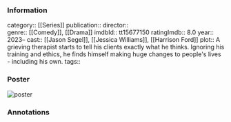 ### Information
category:: [[Series]]
publication:: 
director::  
genre:: [[Comedy]], [[Drama]]
imdbId:: tt15677150
ratingImdb:: 8.0
year:: 2023–
cast:: [[Jason Segel]], [[Jessica Williams]], [[Harrison Ford]]
plot:: A grieving therapist starts to tell his clients exactly what he thinks. Ignoring his training and ethics, he finds himself making huge changes to people's lives - including his own.
tags::


### Poster
![poster](https://m.media-amazon.com/images/M/MV5BYzhjMDIwOTgtYmMwNC00ZDIyLWJiMzUtMDM0YTY3M2VmOWNiXkEyXkFqcGdeQXVyMjkwOTAyMDU@._V1_SX300.jpg)


### Annotations
